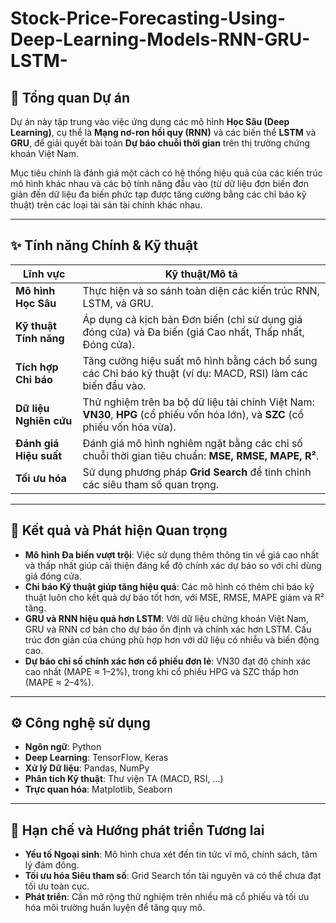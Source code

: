 # Stock-Price-Forecasting-Using-Deep-Learning-Models-RNN-GRU-LSTM-
## 🎯 Tổng quan Dự án
Dự án này tập trung vào việc ứng dụng các mô hình **Học Sâu (Deep Learning)**, cụ thể là **Mạng nơ-ron hồi quy (RNN)** và các biến thể **LSTM** và **GRU**, để giải quyết bài toán **Dự báo chuỗi thời gian** trên thị trường chứng khoán Việt Nam.

Mục tiêu chính là đánh giá một cách có hệ thống hiệu quả của các kiến trúc mô hình khác nhau và các bộ tính năng đầu vào (từ dữ liệu đơn biến đơn giản đến dữ liệu đa biến phức tạp được tăng cường bằng các chỉ báo kỹ thuật) trên các loại tài sản tài chính khác nhau.

---

## ✨ Tính năng Chính & Kỹ thuật

| **Lĩnh vực**            | **Kỹ thuật/Mô tả**                                                                 |
|--------------------------|------------------------------------------------------------------------------------|
| **Mô hình Học Sâu**      | Thực hiện và so sánh toàn diện các kiến trúc RNN, LSTM, và GRU.                    |
| **Kỹ thuật Tính năng**   | Áp dụng cả kịch bản Đơn biến (chỉ sử dụng giá đóng cửa) và Đa biến (giá Cao nhất, Thấp nhất, Đóng cửa). |
| **Tích hợp Chỉ báo**     | Tăng cường hiệu suất mô hình bằng cách bổ sung các Chỉ báo kỹ thuật (ví dụ: MACD, RSI) làm các biến đầu vào. |
| **Dữ liệu Nghiên cứu**   | Thử nghiệm trên ba bộ dữ liệu tài chính Việt Nam: **VN30**, **HPG** (cổ phiếu vốn hóa lớn), và **SZC** (cổ phiếu vốn hóa vừa). |
| **Đánh giá Hiệu suất**   | Đánh giá mô hình nghiêm ngặt bằng các chỉ số chuỗi thời gian tiêu chuẩn: **MSE, RMSE, MAPE, R²**. |
| **Tối ưu hóa**           | Sử dụng phương pháp **Grid Search** để tinh chỉnh các siêu tham số quan trọng.     |

---

## 🚀 Kết quả và Phát hiện Quan trọng

- **Mô hình Đa biến vượt trội**: Việc sử dụng thêm thông tin về giá cao nhất và thấp nhất giúp cải thiện đáng kể độ chính xác dự báo so với chỉ dùng giá đóng cửa.  
- **Chỉ báo Kỹ thuật giúp tăng hiệu quả**: Các mô hình có thêm chỉ báo kỹ thuật luôn cho kết quả dự báo tốt hơn, với MSE, RMSE, MAPE giảm và R² tăng.  
- **GRU và RNN hiệu quả hơn LSTM**: Với dữ liệu chứng khoán Việt Nam, GRU và RNN cơ bản cho dự báo ổn định và chính xác hơn LSTM. Cấu trúc đơn giản của chúng phù hợp hơn với dữ liệu có nhiễu và biến động cao.  
- **Dự báo chỉ số chính xác hơn cổ phiếu đơn lẻ**: VN30 đạt độ chính xác cao nhất (MAPE ≈ 1–2%), trong khi cổ phiếu HPG và SZC thấp hơn (MAPE ≈ 2–4%).  

---

## ⚙️ Công nghệ sử dụng

- **Ngôn ngữ**: Python  
- **Deep Learning**: TensorFlow, Keras  
- **Xử lý Dữ liệu**: Pandas, NumPy  
- **Phân tích Kỹ thuật**: Thư viện TA (MACD, RSI, …)  
- **Trực quan hóa**: Matplotlib, Seaborn  

---

## 🔮 Hạn chế và Hướng phát triển Tương lai

- **Yếu tố Ngoại sinh**: Mô hình chưa xét đến tin tức vĩ mô, chính sách, tâm lý đám đông.  
- **Tối ưu hóa Siêu tham số**: Grid Search tốn tài nguyên và có thể chưa đạt tối ưu toàn cục.  
- **Phát triển**: Cần mở rộng thử nghiệm trên nhiều mã cổ phiếu và tối ưu hóa môi trường huấn luyện để tăng quy mô.  
